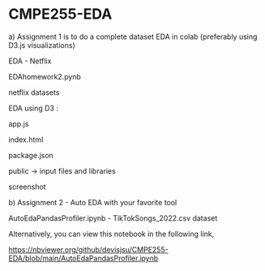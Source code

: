 # CMPE255-EDA

a) Assignment 1 is to do a complete dataset EDA in colab (preferably using D3.js visualizations)

EDA - Netflix

EDAhomework2.pynb

netflix datasets

EDA using D3 :

app.js

index.html

package.json

public -> input files and libraries

screenshot

b) Assignment 2 - Auto EDA with your favorite tool

AutoEdaPandasProfiler.ipynb - TikTokSongs_2022.csv dataset

Alternatively, you can view this notebook in the following link, 

https://nbviewer.org/github/devisjsu/CMPE255-EDA/blob/main/AutoEdaPandasProfiler.ipynb

